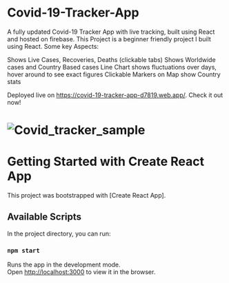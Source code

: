 # Covid-19-Tracker-App
A fully updated Covid-19 Tracker App with live tracking, built using React and hosted on firebase.
This Project is a beginner friendly project I built using React. Some key Aspects:

Shows Live Cases, Recoveries, Deaths (clickable tabs)
Shows Worldwide cases and Country Based cases
Line Chart shows fluctuations over days, hover around to see exact figures
Clickable Markers on Map show Country stats


Deployed live on https://covid-19-tracker-app-d7819.web.app/.
Check it out now!

![Covid_tracker_sample](https://user-images.githubusercontent.com/60267353/158013345-3d607100-35c4-4475-b428-5c2c25dcd239.png)
=======


# Getting Started with Create React App

This project was bootstrapped with [Create React App].

## Available Scripts

In the project directory, you can run:

### `npm start`

Runs the app in the development mode.\
Open [http://localhost:3000](http://localhost:3000) to view it in the browser.
